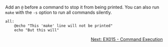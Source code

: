 Add an `@` before a command to stop it from being printed. You can also run `make` with the `-s` option to run all commands silently.

```make
all: 
	@echo "This 'make' line will not be printed"
	echo "But this will"
```

<p align="right">
	<a href="https://github.com/AmrElsayyad/makefile-tutorial/tree/main/EX015%20-%20Command%20Execution" id="EX015">
		Next: EX015 - Command Execution
	</a>
</p>
